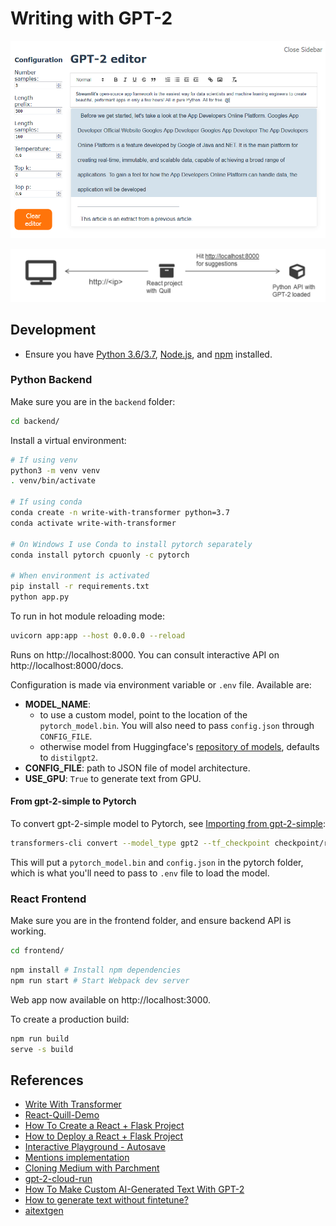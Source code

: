 # Writing with GPT-2

![](./img/demo.png)

![](./img/diagram.png)

## Development

- Ensure you have [Python 3.6/3.7](https://www.python.org/downloads/), [Node.js](https://nodejs.org), and [npm](https://docs.npmjs.com/downloading-and-installing-node-js-and-npm) installed.

### Python Backend

Make sure you are in the `backend` folder:

```sh
cd backend/
```

Install a virtual environment:

```sh
# If using venv
python3 -m venv venv
. venv/bin/activate

# If using conda
conda create -n write-with-transformer python=3.7
conda activate write-with-transformer

# On Windows I use Conda to install pytorch separately
conda install pytorch cpuonly -c pytorch

# When environment is activated
pip install -r requirements.txt
python app.py
```

To run in hot module reloading mode:

```sh
uvicorn app:app --host 0.0.0.0 --reload
```

Runs on http://localhost:8000. You can consult interactive API on http://localhost:8000/docs.

Configuration is made via environment variable or `.env` file. Available are:

- **MODEL_NAME**:
  - to use a custom model, point to the location of the `pytorch_model.bin`.
    You will also need to pass `config.json` through `CONFIG_FILE`.
  - otherwise model from Huggingface's [repository of models](https://huggingface.co/), defaults to `distilgpt2`.
- **CONFIG_FILE**: path to JSON file of model architecture.
- **USE_GPU**: `True` to generate text from GPU.

#### From gpt-2-simple to Pytorch

To convert gpt-2-simple model to Pytorch, see [Importing from gpt-2-simple](https://docs.aitextgen.io/gpt-2-simple/):

```sh
transformers-cli convert --model_type gpt2 --tf_checkpoint checkpoint/run1 --pytorch_dump_output pytorch --config checkpoint/run1/hparams.json
```

This will put a `pytorch_model.bin` and `config.json` in the pytorch folder, which is what you'll need to pass to `.env` file to load the model.

### React Frontend

Make sure you are in the frontend folder, and ensure backend API is working.

```sh
cd frontend/
```

```sh
npm install # Install npm dependencies
npm run start # Start Webpack dev server
```

Web app now available on http://localhost:3000.

To create a production build:

```sh
npm run build
serve -s build
```

## References

- [Write With Transformer](https://transformer.huggingface.co/doc/distil-gpt2)
- [React-Quill-Demo](https://codesandbox.io/s/tn2x3)
- [How To Create a React + Flask Project](https://blog.miguelgrinberg.com/post/how-to-create-a-react--flask-project)
- [How to Deploy a React + Flask Project](https://blog.miguelgrinberg.com/post/how-to-deploy-a-react--flask-project)
- [Interactive Playground - Autosave](https://quilljs.com/playground/#autosave)
- [Mentions implementation](https://github.com/zenoamaro/react-quill/issues/324)
- [Cloning Medium with Parchment](https://quilljs.com/guides/cloning-medium-with-parchment/)
- [gpt-2-cloud-run](https://github.com/minimaxir/gpt-2-cloud-run)
- [How To Make Custom AI-Generated Text With GPT-2](https://minimaxir.com/2019/09/howto-gpt2/)
- [How to generate text without fintetune?](https://github.com/minimaxir/gpt-2-simple/issues/10)
- [aitextgen](https://docs.aitextgen.io/)
